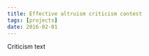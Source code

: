 ```yaml
---
title: Effective altruism criticism contest
tags: [projects]
date: 2016-02-01
---
```


Criticism text
